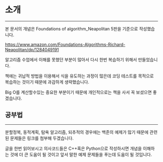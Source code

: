 # 소개
---
본 문서의 개념은 Foundations of algorithm_Neapolitan 5판을 기준으로 작성했습니다.

https://www.amazon.com/Foundations-Algorithms-Richard-Neapolitan/dp/1284049191

알고리즘 수업에서 이해를 못했던 부분이 많아서 다시 한번 복습하기 위해서 만들었습니다.

책에는 귀납적 방법을 이용해서 식을 유도하는 과정이 많은데 코딩 테스트를 목적으로 복습하는 것이기 때문에 과감하게 생략했습니다.

Big O를 계산할수있는 중요한 부분이기 때문에 개인적으로는 책을 사서 꼭 보셨으면 좋겠습니다.

## 공부법
---
분할정복, 동적계획, 탐욕 알고리즘, 되추적의 경우에는 백준의 예제가 많기 때문에 관련된 문제들은 링크를 첨부해 두겠습니다.

글을 한번 읽어보시고 의사코드들은 C++혹은 Python으로 작성하시면 개념을 이해하는 것에 더 큰 도움이 될 것이고 앞서 말한 예제 문제들을 푸는데 도움이 될 것입니다.
